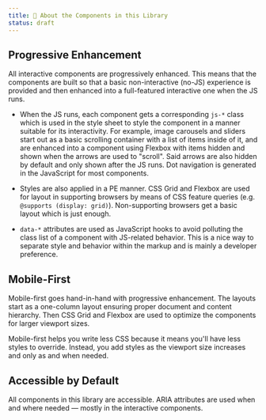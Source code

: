 ```yaml
---
title: 📝 About the Components in this Library
status: draft
---
```


## Progressive Enhancement

All interactive components are progressively enhanced. This means that the components are built so that a basic non-interactive (no-JS) experience is provided and then enhanced into a full-featured interactive one when the JS runs.

- When the JS runs, each component gets a corresponding `js-*` class which is used in the style sheet to style the component in a manner suitable for its interactivity. For example, image carousels and sliders start out as a basic scrolling container with a list of items inside of it, and are enhanced into a component using Flexbox with items hidden and shown when the arrows are used to "scroll". Said arrows are also hidden by default and only shown after the JS runs. Dot navigation is generated in the JavaScript for most components.

- Styles are also applied in a PE manner. CSS Grid and Flexbox are used for layout in supporting browsers by means of CSS feature queries (e.g. `@supports (display: grid)`). Non-supporting browsers get a basic layout which is just enough.

- `data-*` attributes are used as JavaScript hooks to avoid polluting the class list of a component with JS-related behavior. This is a nice way to separate style and behavior within the markup and is mainly a developer preference.

## Mobile-First

Mobile-first goes hand-in-hand with progressive enhancement. The layouts start as a one-column layout ensuring proper document and content hierarchy. Then CSS Grid and Flexbox are used to optimize the components for larger viewport sizes. 

Mobile-first helps you write less CSS because it means you'll have less styles to override. Instead, you add styles as the viewport size increases and only as and when needed.

## Accessible by Default

All components in this library are accessible. ARIA attributes are used when and where needed — mostly in the interactive components.

